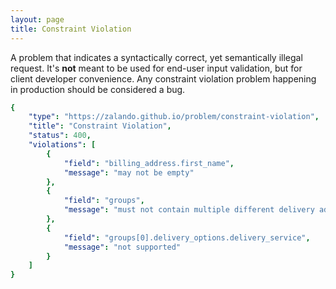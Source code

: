 ```yaml
---
layout: page
title: Constraint Violation
---
```


A problem that indicates a syntactically correct, yet semantically illegal request. It's **not** meant to be used for end-user input validation, but for client developer convenience. Any constraint violation problem happening in production should be considered a bug.

```yaml
{
    "type": "https://zalando.github.io/problem/constraint-violation",
    "title": "Constraint Violation",
    "status": 400,
    "violations": [
        {
            "field": "billing_address.first_name",
            "message": "may not be empty"
        },
        {
            "field": "groups",
            "message": "must not contain multiple different delivery addresses"
        },
        {
            "field": "groups[0].delivery_options.delivery_service",
            "message": "not supported"
        }
    ]
}
```

